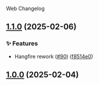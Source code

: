 Web Changelog
<a name="1.1.0"></a>
## [1.1.0](https://www.github.com/SaveApis/SaveApis.Core/releases/tag/v1.1.0) (2025-02-06)

### ✨ Features

* Hangfire rework ([#90](https://www.github.com/SaveApis/SaveApis.Core/issues/90)) ([f8514e0](https://www.github.com/SaveApis/SaveApis.Core/commit/f8514e0fbf065deb63e335c231d87c4bb791a549))

<a name="1.0.0"></a>
## [1.0.0](https://www.github.com/SaveApis/SaveApis.Core/releases/tag/v1.0.0) (2025-02-04)

